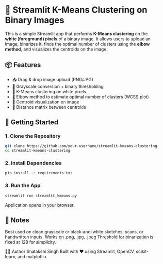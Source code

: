 # 🧠 Streamlit K-Means Clustering on Binary Images

This is a simple Streamlit app that performs **K-Means clustering** on the **white (foreground) pixels** of a binary image. It allows users to upload an image, binarizes it, finds the optimal number of clusters using the **elbow method**, and visualizes the centroids on the image.

## 📦 Features

- 📤 Drag & drop image upload (PNG/JPG)
- 🖤 Grayscale conversion + binary thresholding
- 📌 K-Means clustering on white pixels
- 🧮 Elbow method to estimate optimal number of clusters (WCSS plot)
- 🎯 Centroid visualization on image
- 🧾 Distance matrix between centroids

## 🚀 Getting Started

### 1. Clone the Repository

```bash
git clone https://github.com/your-username/streamlit-kmeans-clustering.git
cd streamlit-kmeans-clustering
```
### 2. Install Dependencies
```bash
pip install -r requirements.txt
```
### 3. Run the App
```bash
streamlit run streamlit_kmeans.py
```
Application opens in your browser.

## 📝 Notes
Best used on clean grayscale or black-and-white sketches, scans, or handwritten inputs.
Works on .png, .jpg, .jpeg
Threshold for binarization is fixed at 128 for simplicity.

🧑‍💻 Author
Shatakshi Singh
Built with ❤️ using Streamlit, OpenCV, scikit-learn, and matplotlib.
